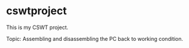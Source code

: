 # cswtproject
This is my CSWT project.

Topic: Assembling and disassembling the PC back to working condition.
